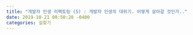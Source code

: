 ```yaml
---
title: "개발자 인생 리팩토링 (5) : 개발자 인생의 대위기. 어떻게 살아갈 것인가.."
date: 2019-10-21 08:50:28 -0400
categories: 길찾기
---
```

